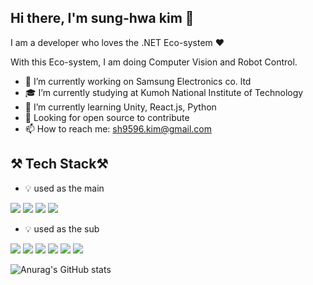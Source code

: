 ## Hi there, I'm sung-hwa kim 👋

I am a developer who loves the .NET Eco-system ❤️

With this Eco-system, I am doing Computer Vision and Robot Control.

- 🔭 I’m currently working on Samsung Electronics co. ltd
- 🎓 I’m currently studying at Kumoh National Institute of Technology
- 🌱 I’m currently learning Unity, React.js, Python
- 👯 Looking for open source to contribute
- 📫 How to reach me: sh9596.kim@gmail.com

## ⚒️ Tech Stack⚒️

- 💡 used as the main
<p>
  <img src="https://img.shields.io/badge/.NET-5C2D91?style=for-the-badge&logo=.net&logoColor=white">
  <img src="https://img.shields.io/badge/c%23-%23239120.svg?style=for-the-badge&logo=c-sharp&logoColor=white">
  <img src="https://img.shields.io/badge/c++-00599c?style=for-the-badge&logo=cplusplus&logoColor=white">
  <img src="https://img.shields.io/badge/MongoDB-%234ea94b.svg?style=for-the-badge&logo=mongodb&logoColor=white">

</p>

 - 💡 used as the sub
<p>
  <img src="https://img.shields.io/badge/unity-%23000000.svg?style=for-the-badge&logo=unity&logoColor=white">
  <img src="https://img.shields.io/badge/python-3670A0?style=for-the-badge&logo=python&logoColor=ffdd54">
  <img src="https://img.shields.io/badge/html5-%23E34F26.svg?style=for-the-badge&logo=html5&logoColor=white">
  <img src="https://img.shields.io/badge/java-%23ED8B00.svg?style=for-the-badge&logo=java&logoColor=white">
  <img src="https://img.shields.io/badge/PyTorch-%23EE4C2C.svg?style=for-the-badge&logo=PyTorch&logoColor=white">
  <img src="https://img.shields.io/badge/TensorFlow-%23FF6F00.svg?style=for-the-badge&logo=TensorFlow&logoColor=white">
</p>

![Anurag's GitHub stats](https://github-readme-stats.vercel.app/api?username=sh0622-kim&show_icons=true&theme=radical)
